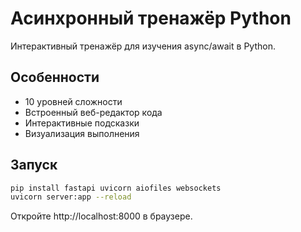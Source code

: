 # Асинхронный тренажёр Python

Интерактивный тренажёр для изучения async/await в Python.

## Особенности
- 10 уровней сложности
- Встроенный веб-редактор кода
- Интерактивные подсказки
- Визуализация выполнения

## Запуск
```bash
pip install fastapi uvicorn aiofiles websockets
uvicorn server:app --reload
```
Откройте http://localhost:8000 в браузере.